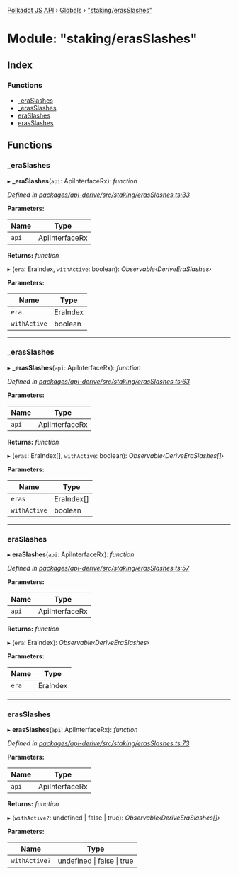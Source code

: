 [Polkadot JS API](../README.md) › [Globals](../globals.md) › ["staking/erasSlashes"](_staking_erasslashes_.md)

# Module: "staking/erasSlashes"

## Index

### Functions

* [_eraSlashes](_staking_erasslashes_.md#_eraslashes)
* [_erasSlashes](_staking_erasslashes_.md#_erasslashes)
* [eraSlashes](_staking_erasslashes_.md#eraslashes)
* [erasSlashes](_staking_erasslashes_.md#erasslashes)

## Functions

###  _eraSlashes

▸ **_eraSlashes**(`api`: ApiInterfaceRx): *function*

*Defined in [packages/api-derive/src/staking/erasSlashes.ts:33](https://github.com/polkadot-js/api/blob/219e928c01/packages/api-derive/src/staking/erasSlashes.ts#L33)*

**Parameters:**

Name | Type |
------ | ------ |
`api` | ApiInterfaceRx |

**Returns:** *function*

▸ (`era`: EraIndex, `withActive`: boolean): *Observable‹DeriveEraSlashes›*

**Parameters:**

Name | Type |
------ | ------ |
`era` | EraIndex |
`withActive` | boolean |

___

###  _erasSlashes

▸ **_erasSlashes**(`api`: ApiInterfaceRx): *function*

*Defined in [packages/api-derive/src/staking/erasSlashes.ts:63](https://github.com/polkadot-js/api/blob/219e928c01/packages/api-derive/src/staking/erasSlashes.ts#L63)*

**Parameters:**

Name | Type |
------ | ------ |
`api` | ApiInterfaceRx |

**Returns:** *function*

▸ (`eras`: EraIndex[], `withActive`: boolean): *Observable‹DeriveEraSlashes[]›*

**Parameters:**

Name | Type |
------ | ------ |
`eras` | EraIndex[] |
`withActive` | boolean |

___

###  eraSlashes

▸ **eraSlashes**(`api`: ApiInterfaceRx): *function*

*Defined in [packages/api-derive/src/staking/erasSlashes.ts:57](https://github.com/polkadot-js/api/blob/219e928c01/packages/api-derive/src/staking/erasSlashes.ts#L57)*

**Parameters:**

Name | Type |
------ | ------ |
`api` | ApiInterfaceRx |

**Returns:** *function*

▸ (`era`: EraIndex): *Observable‹DeriveEraSlashes›*

**Parameters:**

Name | Type |
------ | ------ |
`era` | EraIndex |

___

###  erasSlashes

▸ **erasSlashes**(`api`: ApiInterfaceRx): *function*

*Defined in [packages/api-derive/src/staking/erasSlashes.ts:73](https://github.com/polkadot-js/api/blob/219e928c01/packages/api-derive/src/staking/erasSlashes.ts#L73)*

**Parameters:**

Name | Type |
------ | ------ |
`api` | ApiInterfaceRx |

**Returns:** *function*

▸ (`withActive?`: undefined | false | true): *Observable‹DeriveEraSlashes[]›*

**Parameters:**

Name | Type |
------ | ------ |
`withActive?` | undefined &#124; false &#124; true |
